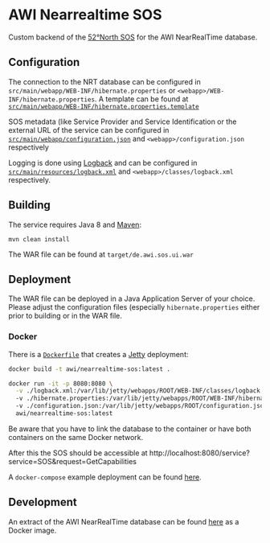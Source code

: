 # AWI Nearrealtime SOS

Custom backend of the [52°North SOS](https://github.com/52North/SOS) for the AWI NearRealTime database.

## Configuration

The connection to the NRT database can be configured in `src/main/webapp/WEB-INF/hibernate.properties` or `<webapp>/WEB-INF/hibernate.properties`. A template can be found at [`src/main/webapp/WEB-INF/hibernate.properties.template`](https://github.com/52North/awi-nearrealtime-sos/blob/master/src/main/webapp/WEB-INF/hibernate.properties.example)

SOS metadata (like Service Provider and Service Identification or the external URL of the service can be configured in [`src/main/webapp/configuration.json`](https://github.com/52North/awi-nearrealtime-sos/blob/master/src/main/webapp/configuration.json) and `<webapp>/configuration.json` respectively

Logging is done using [Logback](https://logback.qos.ch/) and can be configured in [`src/main/resources/logback.xml`](https://github.com/52North/awi-nearrealtime-sos/blob/master/src/main/resources/logback.xml) and `<webapp>/classes/logback.xml` respectively.

## Building

The service requires Java 8 and [Maven](https://maven.apache.org/):

```
mvn clean install
```

The WAR file can be found at `target/de.awi.sos.ui.war`


## Deployment

The WAR file can be deployed in a Java Application Server of your choice. Please adjust the configuration files (especially `hibernate.properties` either prior to building or in the WAR file.

### Docker

There is a [`Dockerfile`](https://github.com/52North/awi-nearrealtime-sos/blob/master/Dockerfile) that creates a [Jetty](https://www.eclipse.org/jetty/) deployment:

```sh
docker build -t awi/nearrealtime-sos:latest .
```

```sh
docker run -it -p 8080:8080 \
  -v ./logback.xml:/var/lib/jetty/webapps/ROOT/WEB-INF/classes/logback.xml:ro
  -v ./hibernate.properties:/var/lib/jetty/webapps/ROOT/WEB-INF/hibernate.properties:ro
  -v ./configuration.json:/var/lib/jetty/webapps/ROOT/configuration.json:ro
  awi/nearrealtime-sos:latest
```

Be aware that you have to link the database to the container or have both containers on the same Docker network.

After this the SOS should be accessible at http://localhost:8080/service?service=SOS&request=GetCapabilities

A `docker-compose` example deployment can be found [here](https://github.com/52North/awi-nearrealtime).

## Development

An extract of the AWI NearRealTime database can be found [here](https://github.com/52North/awi-nearrealtime-example-db) as a Docker image.
